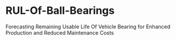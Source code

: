 # RUL-Of-Ball-Bearings
Forecasting Remaining Usable Life Of Vehicle Bearing for Enhanced Production and Reduced Maintenance Costs
